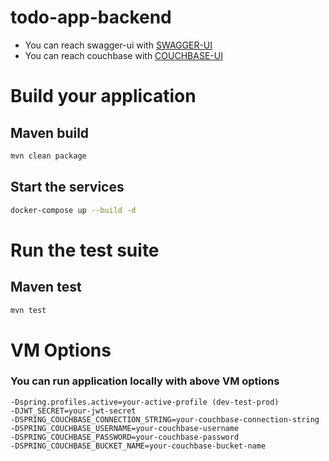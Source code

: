 # todo-app-backend
- You can reach swagger-ui with [SWAGGER-UI](http://localhost:8084/swagger-ui/index.html)
- You can reach couchbase with [COUCHBASE-UI](http://localhost:8091)

# Build your application
## Maven build
```bash
mvn clean package
```

## Start the services
```bash
docker-compose up --build -d
```

# Run the test suite
## Maven test
```bash
mvn test
```

# VM Options
### You can run application locally with above VM options
```
-Dspring.profiles.active=your-active-profile (dev-test-prod)
-DJWT_SECRET=your-jwt-secret
-DSPRING_COUCHBASE_CONNECTION_STRING=your-couchbase-connection-string
-DSPRING_COUCHBASE_USERNAME=your-couchbase-username
-DSPRING_COUCHBASE_PASSWORD=your-couchbase-password
-DSPRING_COUCHBASE_BUCKET_NAME=your-couchbase-bucket-name
```